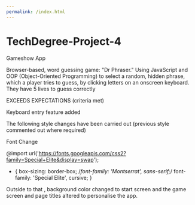 ```yaml
---
permalink: /index.html
---
```




# TechDegree-Project-4
 Gameshow App
 
  Browser-based, word guessing game: "Dr Phraser." Using JavaScript and OOP (Object-Oriented Programming) to select a random, hidden phrase, which a player tries to guess, by clicking letters on an onscreen keyboard.
 They have 5 lives to guess correctly
 
 EXCEEDS EXPECTATIONS (criteria met)

 Keyboard entry feature added
 
 The following style changes have been carried out 
 (previous style commented out where required)
 
 Font Change 
 
@import url('https://fonts.googleapis.com/css2?family=Special+Elite&display=swap');

 
 * {
  box-sizing: border-box;
  /*font-family: 'Montserrat', sans-serif;*/
	font-family: 'Special Elite', cursive;
}

Outside to that , background color changed to start screen and the game screen and page titles altered to personalise the app.
